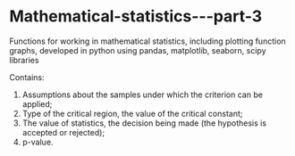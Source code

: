 # Mathematical-statistics---part-3
Functions for working in mathematical statistics, including plotting function graphs, developed in python using pandas, matplotlib, seaborn, scipy libraries

Contains:
1. Assumptions about the samples under which the criterion can be applied;
2. Type of the critical region, the value of the critical constant;
3. The value of statistics, the decision being made (the hypothesis is accepted or rejected);
4. p-value.

